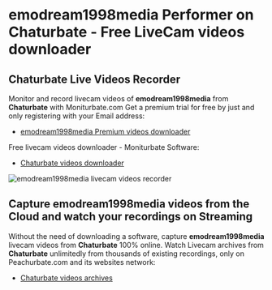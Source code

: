 # emodream1998media Performer on Chaturbate - Free LiveCam videos downloader

## Chaturbate Live Videos Recorder

Monitor and record livecam videos of **emodream1998media** from **Chaturbate** with Moniturbate.com
Get a premium trial for free by just and only registering with your Email address:
* [emodream1998media Premium videos downloader](https://moniturbate.com/request-demo-licence-key.html)

Free livecam videos downloader - Moniturbate Software:
* [Chaturbate videos downloader](https://moniturbate.com/moniturbate-download-software.html)

![emodream1998media livecam videos recorder](https://peachurnet.com/templates/moniturbate-software.png)


## Capture emodream1998media videos from the Cloud and watch your recordings on Streaming

Without the need of downloading a software, capture **emodream1998media** livecam videos from **Chaturbate** 100% online.
Watch Livecam archives from **Chaturbate** unlimitedly from thousands of existing recordings, only on Peachurbate.com and its websites network:
* [Chaturbate videos archives](https://peachurnet.com/)